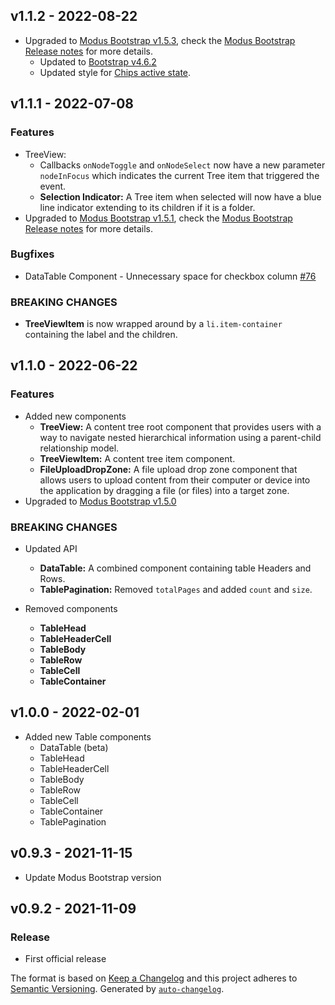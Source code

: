 ## v1.1.2 - 2022-08-22

- Upgraded to [Modus Bootstrap v1.5.3](https://www.npmjs.com/package/@trimbleinc/modus-bootstrap), check the [Modus Bootstrap Release notes](https://bitbucket.trimble.tools/projects/TMDS/repos/modus-bootstrap/browse/CHANGELOG.md) for more details.
  - Updated to [Bootstrap v4.6.2](https://github.com/twbs/bootstrap/releases/tag/v4.6.2)
  - Updated style for [Chips active state](/components/chips/).

## v1.1.1 - 2022-07-08

### Features

- TreeView:
  - Callbacks `onNodeToggle` and `onNodeSelect` now have a new parameter `nodeInFocus` which indicates the current Tree item that triggered the event.
  - **Selection Indicator:** A Tree item when selected will now have a blue line indicator extending to its children if it is a folder.
- Upgraded to [Modus Bootstrap v1.5.1](https://www.npmjs.com/package/@trimbleinc/modus-bootstrap), check the [Modus Bootstrap Release notes](https://bitbucket.trimble.tools/projects/TMDS/repos/modus-bootstrap/browse/CHANGELOG.md) for more details.

### Bugfixes

- DataTable Component - Unnecessary space for checkbox column [#76](https://github.com/trimble-oss/modus-react-bootstrap/issues/76)

### BREAKING CHANGES

- **TreeViewItem** is now wrapped around by a `li.item-container` containing the label and the children.

## v1.1.0 - 2022-06-22

### Features

- Added new components
  - **TreeView:** A content tree root component that provides users with a way to navigate nested hierarchical information using a parent-child relationship model.
  - **TreeViewItem:** A content tree item component.
  - **FileUploadDropZone:** A file upload drop zone component that allows users to upload content from their computer or device into the application by dragging a file (or files) into a target zone.
- Upgraded to [Modus Bootstrap v1.5.0](https://www.npmjs.com/package/@trimbleinc/modus-bootstrap)

### BREAKING CHANGES

- Updated API

  - **DataTable:** A combined component containing table Headers and Rows.
  - **TablePagination:** Removed `totalPages` and added `count` and `size`.

- Removed components
  - **TableHead**
  - **TableHeaderCell**
  - **TableBody**
  - **TableRow**
  - **TableCell**
  - **TableContainer**

## v1.0.0 - 2022-02-01

- Added new Table components
  - DataTable (beta)
  - TableHead
  - TableHeaderCell
  - TableBody
  - TableRow
  - TableCell
  - TableContainer
  - TablePagination

## v0.9.3 - 2021-11-15

- Update Modus Bootstrap version

## v0.9.2 - 2021-11-09

### Release

- First official release

The format is based on [Keep a Changelog](https://keepachangelog.com/en/1.0.0/)
and this project adheres to [Semantic Versioning](https://semver.org/spec/v2.0.0.html).
Generated by [`auto-changelog`](https://github.com/CookPete/auto-changelog).

